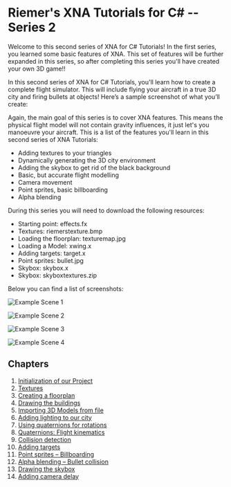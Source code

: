 # Riemer's XNA Tutorials for C# -- Series 2

Welcome to this second series of XNA for C# Tutorials! In the first series, you learned some basic features of XNA. This set of features will be further expanded in this series, so after completing this series you'll have created your own 3D game!!

In this second series of XNA for C# Tutorials, you'll learn how to create a complete flight simulator. This will include flying your aircraft in a true 3D city and firing bullets at objects! Here’s a sample screenshot of what you’ll create:

Again, the main goal of this series is to cover XNA features. This means the physical flight model will not contain gravity influences, it just let's you manoeuvre your aircraft.
This is a list of the features you'll learn in this second series of XNA Tutorials:

- Adding textures to your triangles
- Dynamically generating the 3D city environment
- Adding the skybox to get rid of the black background
- Basic, but accurate flight modelling
- Camera movement
- Point sprites, basic billboarding
- Alpha blending

During this series you will need to download the following resources:

- Starting point: effects.fx
- Textures: riemerstexture.bmp
- Loading the floorplan: texturemap.jpg
- Loading a Model: xwing.x
- Adding targets: target.x
- Point sprites: bullet.jpg
- Skybox: skybox.x
- Skybox: skyboxtextures.zip

Below you can find a list of screenshots:

![Example Scene 1](https://github.com/simondarksidej/XNAGameStudio/raw/archive/Images/Riemers/3DXNA2-00screen1.jpg?raw=true)

![Example Scene 2](https://github.com/simondarksidej/XNAGameStudio/raw/archive/Images/Riemers/3DXNA2-00screen2.jpg?raw=true)

![Example Scene 3](https://github.com/simondarksidej/XNAGameStudio/raw/archive/Images/Riemers/3DXNA2-00screen3.jpg?raw=true)

![Example Scene 4](https://github.com/simondarksidej/XNAGameStudio/raw/archive/Images/Riemers/3DXNA2-00screen4.jpg?raw=true)

## Chapters

1. [Initialization of our Project](Riemers3DXNA2flightsim01starting)
2. [Textures](Riemers3DXNA2flightsim02textures)
3. [Creating a floorplan](Riemers3DXNA2flightsim03floorplan)
4. [Drawing the buildings](Riemers3DXNA2flightsim04creatingcity)
5. [Importing 3D Models from file](Riemers3DXNA2flightsim05loadingmodel)
6. [Adding lighting to our city](Riemers3DXNA2flightsim06ambientanddiffuse)
7. [Using quaternions for rotations](Riemers3DXNA2flightsim07quaternioncamera)
8. [Quaternions: Flight kinematics](Riemers3DXNA2flightsim08flightkinematics)
9. [Collision detection](Riemers3DXNA2flightsim09collision)
10. [Adding targets](Riemers3DXNA2flightsim10addingtargets)
11. [Point sprites – Billboarding](Riemers3DXNA2flightsim11pointsprites)
12. [Alpha blending – Bullet collision](Riemers3DXNA2flightsim12alphablending)
13. [Drawing the skybox](Riemers3DXNA2flightsim13skybox)
14. [Adding camera delay](Riemers3DXNA2flightsim14cameradelay)
